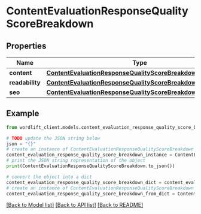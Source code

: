 # ContentEvaluationResponseQualityScoreBreakdown


## Properties

Name | Type | Description | Notes
------------ | ------------- | ------------- | -------------
**content** | [**ContentEvaluationResponseQualityScoreBreakdownContent**](ContentEvaluationResponseQualityScoreBreakdownContent.md) |  | 
**readability** | [**ContentEvaluationResponseQualityScoreBreakdownReadability**](ContentEvaluationResponseQualityScoreBreakdownReadability.md) |  | 
**seo** | [**ContentEvaluationResponseQualityScoreBreakdownSeo**](ContentEvaluationResponseQualityScoreBreakdownSeo.md) |  | 

## Example

```python
from wordlift_client.models.content_evaluation_response_quality_score_breakdown import ContentEvaluationResponseQualityScoreBreakdown

# TODO update the JSON string below
json = "{}"
# create an instance of ContentEvaluationResponseQualityScoreBreakdown from a JSON string
content_evaluation_response_quality_score_breakdown_instance = ContentEvaluationResponseQualityScoreBreakdown.from_json(json)
# print the JSON string representation of the object
print(ContentEvaluationResponseQualityScoreBreakdown.to_json())

# convert the object into a dict
content_evaluation_response_quality_score_breakdown_dict = content_evaluation_response_quality_score_breakdown_instance.to_dict()
# create an instance of ContentEvaluationResponseQualityScoreBreakdown from a dict
content_evaluation_response_quality_score_breakdown_from_dict = ContentEvaluationResponseQualityScoreBreakdown.from_dict(content_evaluation_response_quality_score_breakdown_dict)
```
[[Back to Model list]](../README.md#documentation-for-models) [[Back to API list]](../README.md#documentation-for-api-endpoints) [[Back to README]](../README.md)


